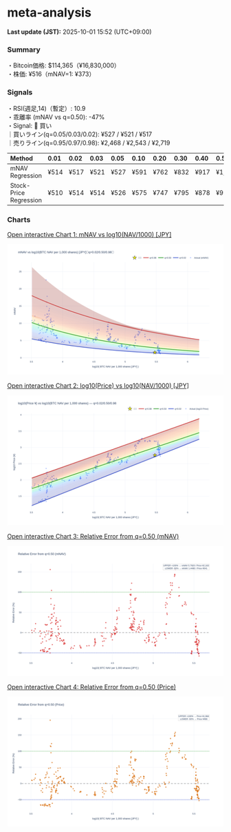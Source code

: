 # meta-analysis


<!--REPORT:START-->
**Last update (JST):** 2025-10-01 15:52 (UTC+09:00)

### Summary
・Bitcoin価格: $114,365（¥16,830,000）  
・株価: ¥516（mNAV=1: ¥373）

### Signals
・RSI(週足,14)（暫定）: 10.9  
・乖離率 (mNAV vs q=0.50): -47%  
・Signal: 🔵 買い  
｜買いライン(q=0.05/0.03/0.02): ¥527 / ¥521 / ¥517  
｜売りライン(q=0.95/0.97/0.98): ¥2,468 / ¥2,543 / ¥2,719

| Method                 | 0.01   | 0.02   | 0.03   | 0.05   | 0.10   | 0.20   | 0.30   | 0.40   | 0.50   | 0.60   | 0.70   | 0.80   | 0.90   | 0.95   | 0.97   | 0.98   | 0.99   |
|:-----------------------|:-------|:-------|:-------|:-------|:-------|:-------|:-------|:-------|:-------|:-------|:-------|:-------|:-------|:-------|:-------|:-------|:-------|
| mNAV Regression        | ¥514   | ¥517   | ¥521   | ¥527   | ¥591   | ¥762   | ¥832   | ¥917   | ¥1,081 | ¥1,240 | ¥1,324 | ¥1,675 | ¥2,230 | ¥2,468 | ¥2,543 | ¥2,719 | ¥2,701 |
| Stock-Price Regression | ¥510   | ¥514   | ¥514   | ¥526   | ¥575   | ¥747   | ¥795   | ¥878   | ¥992   | ¥1,097 | ¥1,253 | ¥1,629 | ¥2,038 | ¥2,297 | ¥2,287 | ¥2,493 | ¥2,509 |

### Charts
[Open interactive Chart 1: mNAV vs log10(NAV/1000) [JPY]](https://tkzm240.github.io/meta-analysis/fig1.html)

![fig1](assets/fig1.png)

[Open interactive Chart 2: log10(Price) vs log10(NAV/1000) [JPY]](https://tkzm240.github.io/meta-analysis/fig2.html)

![fig2](assets/fig2.png)

[Open interactive Chart 3: Relative Error from q=0.50 (mNAV)](https://tkzm240.github.io/meta-analysis/fig3.html)

![fig3](assets/fig3.png)

[Open interactive Chart 4: Relative Error from q=0.50 (Price)](https://tkzm240.github.io/meta-analysis/fig4.html)

![fig4](assets/fig4.png)
<!--REPORT:END-->
